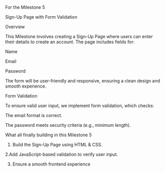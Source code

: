 For the Milestone 5 


Sign-Up Page with Form Validation

Overview

This Milestone involves creating a Sign-Up Page where users can enter their details to create an account. The page includes fields for:

Name

Email

Password

The form will be user-friendly and responsive, ensuring a clean design and smooth experience.

Form Validation

To ensure valid user input, we implement form validation, which checks:

The email format is correct.

The password meets security criteria (e.g., minimum length).

What all finally building in this Milestone 5

1. Build the Sign-Up Page using HTML & CSS.

2.Add JavaScript-based validation to verify user input.

3. Ensure a smooth frontend experience
